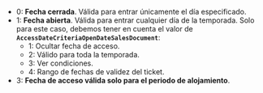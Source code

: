 - 0: **Fecha cerrada**. Válida para entrar únicamente el día especificado.
- 1: **Fecha abierta**. Válida para entrar cualquier día de la temporada. Solo para este caso, debemos tener en cuenta el valor de **`AccessDateCriteriaOpenDateSalesDocument`**:
    - 1: Ocultar fecha de acceso.
    - 2: Válido para toda la temporada.
    - 3: Ver condiciones.
    - 4: Rango de fechas de validez del ticket.
- 3: **Fecha de acceso válida solo para el periodo de alojamiento**.
